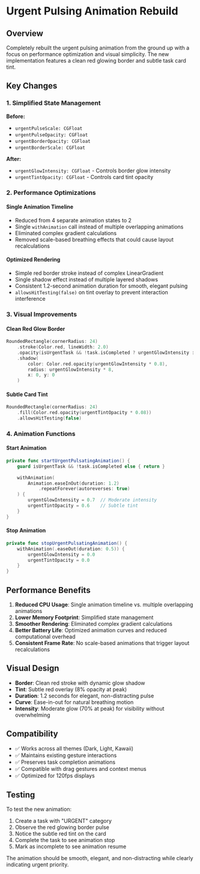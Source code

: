 # Urgent Pulsing Animation Rebuild

## Overview

Completely rebuilt the urgent pulsing animation from the ground up with a focus on performance optimization and visual simplicity. The new implementation features a clean red glowing border and subtle task card tint.

## Key Changes

### 1. Simplified State Management
**Before:**
- `urgentPulseScale: CGFloat`
- `urgentPulseOpacity: CGFloat` 
- `urgentBorderOpacity: CGFloat`
- `urgentBorderScale: CGFloat`

**After:**
- `urgentGlowIntensity: CGFloat` - Controls border glow intensity
- `urgentTintOpacity: CGFloat` - Controls card tint opacity

### 2. Performance Optimizations

#### Single Animation Timeline
- Reduced from 4 separate animation states to 2
- Single `withAnimation` call instead of multiple overlapping animations
- Eliminated complex gradient calculations
- Removed scale-based breathing effects that could cause layout recalculations

#### Optimized Rendering
- Simple red border stroke instead of complex LinearGradient
- Single shadow effect instead of multiple layered shadows
- Consistent 1.2-second animation duration for smooth, elegant pulsing
- `allowsHitTesting(false)` on tint overlay to prevent interaction interference

### 3. Visual Improvements

#### Clean Red Glow Border
```swift
RoundedRectangle(cornerRadius: 24)
    .stroke(Color.red, lineWidth: 2.0)
    .opacity(isUrgentTask && !task.isCompleted ? urgentGlowIntensity : 0)
    .shadow(
        color: Color.red.opacity(urgentGlowIntensity * 0.8),
        radius: urgentGlowIntensity * 8,
        x: 0, y: 0
    )
```

#### Subtle Card Tint
```swift
RoundedRectangle(cornerRadius: 24)
    .fill(Color.red.opacity(urgentTintOpacity * 0.08))
    .allowsHitTesting(false)
```

### 4. Animation Functions

#### Start Animation
```swift
private func startUrgentPulsatingAnimation() {
    guard isUrgentTask && !task.isCompleted else { return }
    
    withAnimation(
        Animation.easeInOut(duration: 1.2)
            .repeatForever(autoreverses: true)
    ) {
        urgentGlowIntensity = 0.7  // Moderate intensity
        urgentTintOpacity = 0.6    // Subtle tint
    }
}
```

#### Stop Animation
```swift
private func stopUrgentPulsatingAnimation() {
    withAnimation(.easeOut(duration: 0.5)) {
        urgentGlowIntensity = 0.0
        urgentTintOpacity = 0.0
    }
}
```

## Performance Benefits

1. **Reduced CPU Usage**: Single animation timeline vs. multiple overlapping animations
2. **Lower Memory Footprint**: Simplified state management
3. **Smoother Rendering**: Eliminated complex gradient calculations
4. **Better Battery Life**: Optimized animation curves and reduced computational overhead
5. **Consistent Frame Rate**: No scale-based animations that trigger layout recalculations

## Visual Design

- **Border**: Clean red stroke with dynamic glow shadow
- **Tint**: Subtle red overlay (8% opacity at peak)
- **Duration**: 1.2 seconds for elegant, non-distracting pulse
- **Curve**: Ease-in-out for natural breathing motion
- **Intensity**: Moderate glow (70% at peak) for visibility without overwhelming

## Compatibility

- ✅ Works across all themes (Dark, Light, Kawaii)
- ✅ Maintains existing gesture interactions
- ✅ Preserves task completion animations
- ✅ Compatible with drag gestures and context menus
- ✅ Optimized for 120fps displays

## Testing

To test the new animation:
1. Create a task with "URGENT" category
2. Observe the red glowing border pulse
3. Notice the subtle red tint on the card
4. Complete the task to see animation stop
5. Mark as incomplete to see animation resume

The animation should be smooth, elegant, and non-distracting while clearly indicating urgent priority.